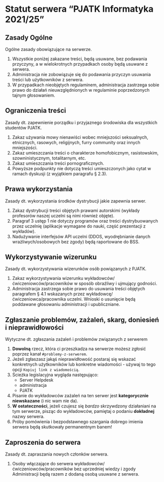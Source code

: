 # Statut serwera “PJATK Informatyka 2021/25”

## Zasady Ogólne

Ogólne zasady obowiązujące na serwerze.

1.  Wszystkie poniżej zakazane treści, będą usuwane, bez podawania przyczyny, a w wielokrotnych przypadkach osoby będą usuwane z serwera.
2.  Administracja nie zobowiązuje się do podawania przyczyn usuwania treści lub użytkowników z serwera.
3.  W przypadkach nieobjętych regulaminem, administracja zastrzega sobie prawo do działań nieuwzględnionych w regulaminie poprzedzonych tajnym głosowaniem.

## Ograniczenia treści

Zasady dt. zapewnienie porządku i przyjaznego środowiska dla wszystkich studentów PJATK.

1.  Zakaz używania mowy nienawiści wobec mniejszości seksualnych, etnicznych, rasowych, religijnych, furry community oraz innych mniejszości.
2.  Zakaz umieszczania treści o charakterze homofobicznym, rasistowskim, szowninistycznym, totalitarnym, etc.
3.  Zakaz umieszczania treści pornograficznych.
4.  Powyższe podpunkty nie dotyczą treści umieszczonych jako cytat w ramach dyskusji (z wyjątkiem paragrafu § 2.3).

## Prawa wykorzystania

Zasady dt. wykorzystania środków dystrybucji jakie zapewnia serwer.

1.  Zakaz dystrybucji treści objętych prawami autorskimi (wykłady profesorów naszej uczelni są nimi również objęte).
2.  Paragraf 3 ustęp 1 nie dotyczy programów oraz treści dystrybuowanych przez uczelnię (aplikacje wymagane do nauki, część prezentacji z wykładów).
3.  Nadużywanie interfejsów API uczelni (DDOS, wyodrębnianie danych wrażliwych/osobowych bez zgody) będą raportowane do BSS.

## Wykorzystywanie wizerunku

Zasady dt. wykorzystywania wizerunków osób powiązanych z PJATK.

1.  Zakaz wykorzystywania wizerunku wykładowców/ćwiczeniowców/pracowników w sposób obraźliwy i ujmujący godności.
2.  Administracja zastrzega sobie prawo do usuwania treści objętych paragrafem § 4.1 wskazanych przez wykładowcę/ćwiczeniowca/pracownika uczelni. Wnioski o usunięcie będą poddawane głosowaniu administracji i upubliczniane.

## Zgłaszanie problemów, zażaleń, skarg, doniesień i nieprawidłowości

Wytyczne dt. zgłaszania zażaleń i problemów związanych z serwerem

1. **Dowolną** rzecz, która ci przeszkadza na serwerze możesz zgłosić poprzez kanał `#problemy-z-serwerem`.
2. Jeżeli zgłaszasz jakąś nieprawidłowość postaraj się wskazać konkretnych użytkowników lub konkretne wiadomości - używaj to tego opcji `Kopiuj link z wiadomością`.
3. Ścieżka legislacyjna wygląda następująco:
    - Server Helpdesk
    - administracja
    - PJATK
5. Pisanie do wykładowców zażaleń na ten serwer jest **kategorycznie niewskazane** (i nic wam nie da).
6. **W ostateczności**, jeżeli czujesz się *bardzo* skrzywdzony działaniani na tym serwerze, pisząc do wykładowców, pamiętaj o podaniu **dokładnej** nazwy serwera.
7. Próby pomówienia i bezpodstawnego szargania dobrego imienia serwera będą skutkowały permanentnym banem!

## Zaproszenia do serwera

Zasady dt. zapraszania nowych członków serwera.

1.  Osoby włączające do serwera wykładowców/ćwiczeniowców/pracowników bez uprzedniej wiedzy i zgody Administracji będą razem z dodaną osobą usuwane z serwera.
